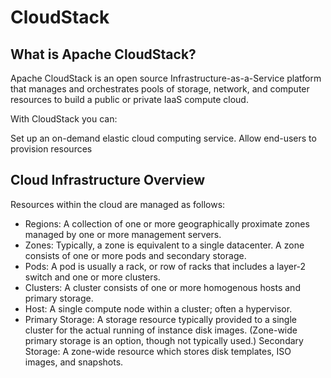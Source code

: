 # CloudStack
## What is Apache CloudStack?
Apache CloudStack is an open source Infrastructure-as-a-Service platform that manages and orchestrates pools of storage, network, and computer resources to build a public or private IaaS compute cloud.  

With CloudStack you can:  

Set up an on-demand elastic cloud computing service.
Allow end-users to provision resources

## Cloud Infrastructure Overview
Resources within the cloud are managed as follows:  

- Regions: A collection of one or more geographically proximate zones managed by one or more management servers. 
- Zones: Typically, a zone is equivalent to a single datacenter. A zone consists of one or more pods and secondary storage.  
- Pods: A pod is usually a rack, or row of racks that includes a layer-2 switch and one or more clusters.  
- Clusters: A cluster consists of one or more homogenous hosts and primary storage.  
- Host: A single compute node within a cluster; often a hypervisor.  
- Primary Storage: A storage resource typically provided to a single cluster for the actual running of instance disk images. (Zone-wide primary storage is an option, though not typically used.)
Secondary Storage: A zone-wide resource which stores disk templates, ISO images, and snapshots.